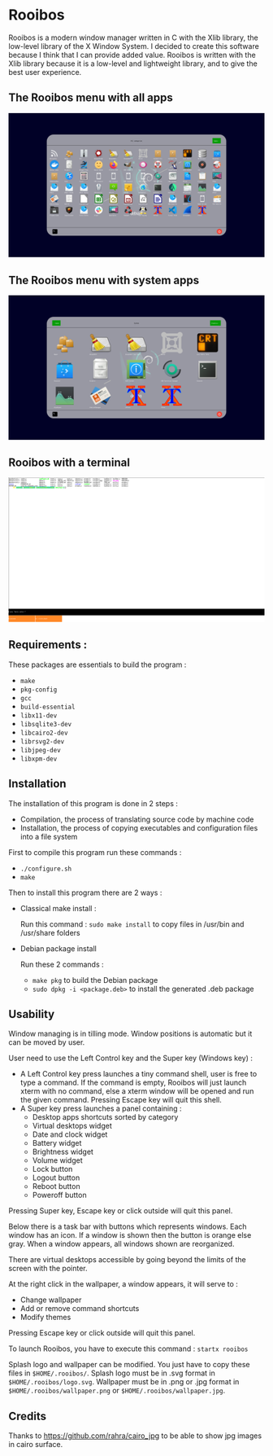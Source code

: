 # Rooibos
Rooibos is a modern window manager written in C with the Xlib library, the low-level library of the X Window System. I decided to create this software because I think that I can provide added value.
Rooibos is written with the Xlib library because it is a low-level and lightweight library, and to give the best user experience.

## The Rooibos menu with all apps
![Rooibos menu](/assets/rooibos.png)

## The Rooibos menu with system apps
![Rooibos menu](/assets/rooibos_system.png)

## Rooibos with a terminal
![Rooibos with a terminal](/assets/rooibos_terminal.png)

## Requirements :

These packages are essentials to build the program :
- `make`
- `pkg-config`
- `gcc`
- `build-essential`
- `libx11-dev`
- `libsqlite3-dev`
- `libcairo2-dev`
- `librsvg2-dev`
- `libjpeg-dev`
- `libxpm-dev`

## Installation

The installation of this program is done in 2 steps :
- Compilation, the process of translating source code by machine code
- Installation, the process of copying executables and configuration files into a file system

First to compile this program run these commands :

- `./configure.sh`
- `make`

Then to install this program there are 2 ways :

- Classical make install :

	Run this command : `sudo make install` to copy files in /usr/bin and /usr/share folders

- Debian package install

  Run these 2 commands :
	- `make pkg` to build the Debian package
	- `sudo dpkg -i <package.deb>` to install the generated .deb package

## Usability
Window managing is in tilling mode. Window positions is automatic but it can be moved by user.

User need to use the Left Control key and the Super key (Windows key) :
* A Left Control key press launches a tiny command shell, user is free to type a command. If the command is empty, Rooibos will just launch xterm with no command, else a xterm window will be opened and run the given command. Pressing Escape key will quit this shell.
* A Super key press launches a panel containing :
  * Desktop apps shortcuts sorted by category
  * Virtual desktops widget
  * Date and clock widget
  * Battery widget
  * Brightness widget
  * Volume widget
  * Lock button
  * Logout button
  * Reboot button
  * Poweroff button

Pressing Super key, Escape key or click outside will quit this panel.

Below there is a task bar with buttons which represents windows. Each window has an icon. If a window is shown then the button is orange else gray.
When a window appears, all windows shown are reorganized.

There are virtual desktops accessible by going beyond the limits of the screen with the pointer.

At the right click in the wallpaper, a window appears, it will serve to :
* Change wallpaper
* Add or remove command shortcuts
* Modify themes

Pressing Escape key or click outside will quit this panel.

To launch Rooibos, you have to execute this command : `startx rooibos`

Splash logo and wallpaper can be modified. You just have to copy these files in `$HOME/.rooibos/`.
Splash logo must be in .svg format in `$HOME/.rooibos/logo.svg`.
Wallpaper must be in .png or .jpg format in `$HOME/.rooibos/wallpaper.png` or `$HOME/.rooibos/wallpaper.jpg`.

## Credits

Thanks to https://github.com/rahra/cairo_jpg to be able to show jpg images in cairo surface.
